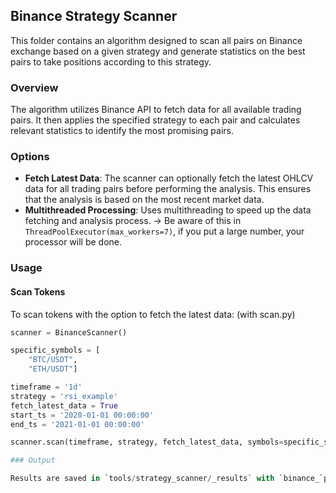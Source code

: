 ## Binance Strategy Scanner

This folder contains an algorithm designed to scan all pairs on Binance exchange based on a given strategy and generate statistics on the best pairs to take positions according to this strategy.

### Overview

The algorithm utilizes Binance API to fetch data for all available trading pairs. It then applies the specified strategy to each pair and calculates relevant statistics to identify the most promising pairs.

### Options

- **Fetch Latest Data**: The scanner can optionally fetch the latest OHLCV data for all trading pairs before performing the analysis. This ensures that the analysis is based on the most recent market data.
- **Multithreaded Processing**: Uses multithreading to speed up the data fetching and analysis process. -> Be aware of this in `ThreadPoolExecutor(max_workers=7)`, if you put a large number, your processor will be done.

### Usage

#### Scan Tokens

To scan tokens with the option to fetch the latest data: (with scan.py)

```python
scanner = BinanceScanner()

specific_symbols = [
    "BTC/USDT",
    "ETH/USDT"]

timeframe = '1d'
strategy = 'rsi_example'
fetch_latest_data = True
start_ts = '2020-01-01 00:00:00'
end_ts = '2021-01-01 00:00:00'

scanner.scan(timeframe, strategy, fetch_latest_data, symbols=specific_symbols, start_ts=start_ts, end_ts=end_ts)

### Output

Results are saved in `tools/strategy_scanner/_results` with `binance_`prefix.